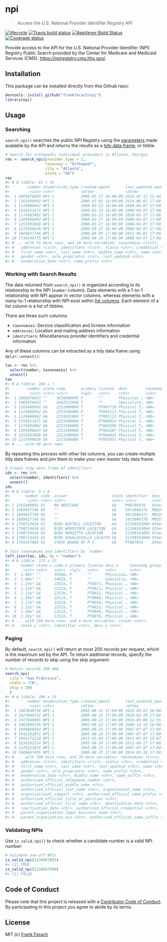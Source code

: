 
<!-- README.md is generated from README.Rmd. Please edit that file -->
npi
===

> Access the U.S. National Provider Identifier Registry API

[![lifecycle](https://img.shields.io/badge/lifecycle-experimental-orange.svg)](https://www.tidyverse.org/lifecycle/#experimental) [![Travis build status](https://travis-ci.org/frankfarach/npi.svg?branch=master)](https://travis-ci.org/frankfarach/npi) [![AppVeyor Build Status](https://ci.appveyor.com/api/projects/status/github/frankfarach/npi?branch=master&svg=true)](https://ci.appveyor.com/project/frankfarach/npi) [![Coverage status](https://codecov.io/gh/frankfarach/npi/branch/master/graph/badge.svg)](https://codecov.io/github/frankfarach/npi?branch=master)

Provide access to the API for the U.S. National Provider Identifier (NPI) Registry Public Search provided by the Center for Medicare and Medicaid Services (CMS): <https://npiregistry.cms.hhs.gov/>.

Installation
------------

This package can be installed directly from this Github repo:

``` r
devtools::install_github("frankfarach/npi")
library(npi)
```

Usage
-----

### Searching

`search_npi()` searches the public NPI Registry using the [parameters](https://npiregistry.cms.hhs.gov/registry/help-api) made available by the API and returns the results as a [tidy data frame](http://tibble.tidyverse.org/), or tibble.

``` r
# Search for orthopedic individual providers in Atlanta, Georgia
res <- search_npi(provider_type = 1,
                  taxonomy = "Orthoped*",
                  city = "Atlanta",
                  state = "GA")
res
#> # A tibble: 61 x 18
#>        number enumeration_type created_epoch       last_updated_epoch 
#>         <int> <chr>            <dttm>              <dttm>             
#>  1 1801876693 NPI-1            2006-01-17 16:00:00 2015-05-12 15:44:26
#>  2 1265409692 NPI-1            2006-03-02 16:00:00 2014-06-02 17:00:00
#>  3 1124088042 NPI-1            2006-03-23 16:00:00 2008-04-07 17:00:00
#>  4 1558321471 NPI-1            2006-03-23 16:00:00 2008-04-07 17:00:00
#>  5 1174583082 NPI-1            2006-03-23 16:00:00 2010-03-17 17:00:00
#>  6 1205896693 NPI-1            2006-03-27 16:00:00 2008-04-07 17:00:00
#>  7 1255392668 NPI-1            2006-03-27 16:00:00 2008-04-07 17:00:00
#>  8 1215998638 NPI-1            2006-03-27 16:00:00 2008-04-07 17:00:00
#>  9 1689637746 NPI-1            2006-04-09 17:00:00 2011-06-01 17:00:00
#> 10 1730144775 NPI-1            2006-04-19 17:00:00 2008-04-07 17:00:00
#> # ... with 51 more rows, and 14 more variables: taxonomies <list>,
#> #   addresses <list>, identifiers <list>, status <chr>, credential <list>,
#> #   first_name <chr>, last_name <chr>, middle_name <chr>, name <chr>,
#> #   gender <chr>, sole_proprietor <chr>, last_updated <chr>,
#> #   enumeration_date <chr>, name_prefix <chr>
```

### Working with Search Results

The data returned from `search_npi()` is organized according to its relationship to the NPI (`number` column). Data elements with a 1-to-1 relationship with NPI appear in vector columns, whereas elements with a many-to-1 relationship with NPI exist within [list columns](http://r4ds.had.co.nz/many-models.html#list-columns-1). Each element of a list column is a list of tibbles.

There are three such columns:

-   `taxonomies`: Service classification and licnese information
-   `addresses`: Location and mailing address information
-   `identifiers`: Miscellaneous provider identifiers and credential information

Any of these columns can be extracted as a tidy data frame using `dplyr::unnest()`:

``` r
tax <- res %>%
  select(number, taxonomies) %>% 
  unnest()
tax
#> # A tibble: 106 x 7
#>        number state code       primary license  desc        taxonomy_group
#>         <int> <chr> <chr>      <lgl>   <chr>    <chr>       <chr>         
#>  1 1801876693 ""    363A00000X F       ""       Physician … <NA>          
#>  2 1801876693 ""    246ZX2200X T       ""       Specialist… <NA>          
#>  3 1265409692 GA    2251X0800X T       PT007710 Physical T… <NA>          
#>  4 1124088042 GA    2251X0800X F       PT001113 Physical T… <NA>          
#>  5 1124088042 GA    2251H1200X T       PT001113 Physical T… <NA>          
#>  6 1558321471 GA    2251X0800X T       PT008033 Physical T… <NA>          
#>  7 1174583082 GA    2251X0800X T       PT002690 Physical T… <NA>          
#>  8 1205896693 GA    2251X0800X T       PT002287 Physical T… <NA>          
#>  9 1255392668 GA    2251X0800X T       PT004041 Physical T… <NA>          
#> 10 1215998638 GA    2251X0800X T       PT007851 Physical T… <NA>          
#> # ... with 96 more rows
```

By repeating this process with other list columns, you can create multiple tidy data frames and join them to make your own master tidy data frame.

``` r
# Create tidy data frame of identifiers
ids <- res %>%
  select(number, identifiers) %>% 
  unnest()
ids
#> # A tibble: 9 x 6
#>       number code  issuer                    state identifier  desc    
#>        <int> <chr> <chr>                     <chr> <chr>       <chr>   
#> 1 1265409692 01    RR MEDICARE               GA    P00785970   Other   
#> 2 1689637746 05    ""                        GA    591304637A  MEDICAID
#> 3 1689637746 05    ""                        GA    591304637C  MEDICAID
#> 4 1689637746 05    ""                        GA    591304637B  MEDICAID
#> 5 1790714434 01    BCBS AUSTELL LOCATION     GA    52198163006 Other   
#> 6 1790714434 01    BCBS WOODSTOCK LOCATION   GA    52198163004 Other   
#> 7 1790714434 01    BCBS MARIETTA LOCATION    GA    52198163002 Other   
#> 8 1790714434 01    BCBS DOUGLASVILLE LOCATIO GA    52198163008 Other   
#> 9 1720167083 01    STATE BOARD OF P.T.       GA    PT007055    Other

# Join taxonomies and identifiers by `number`
left_join(tax, ids, by = "number")
#> # A tibble: 113 x 12
#>     number state.x code.x primary license desc.x     taxonomy_group code.y
#>      <int> <chr>   <chr>  <lgl>   <chr>   <chr>      <chr>          <chr> 
#>  1  1.80e⁹ ""      363A0… F       ""      Physician… <NA>           <NA>  
#>  2  1.80e⁹ ""      246ZX… T       ""      Specialis… <NA>           <NA>  
#>  3  1.27e⁹ GA      2251X… T       PT0077… Physical … <NA>           01    
#>  4  1.12e⁹ GA      2251X… F       PT0011… Physical … <NA>           <NA>  
#>  5  1.12e⁹ GA      2251H… T       PT0011… Physical … <NA>           <NA>  
#>  6  1.56e⁹ GA      2251X… T       PT0080… Physical … <NA>           <NA>  
#>  7  1.17e⁹ GA      2251X… T       PT0026… Physical … <NA>           <NA>  
#>  8  1.21e⁹ GA      2251X… T       PT0022… Physical … <NA>           <NA>  
#>  9  1.26e⁹ GA      2251X… T       PT0040… Physical … <NA>           <NA>  
#> 10  1.22e⁹ GA      2251X… T       PT0078… Physical … <NA>           <NA>  
#> # ... with 103 more rows, and 4 more variables: issuer <chr>,
#> #   state.y <chr>, identifier <chr>, desc.y <chr>
```

### Paging

By default, `search_npi()` will return at most 200 records per request, which is the maximum set by the API. To return additional records, specify the number of records to skip using the skip argument.

``` r
# Return records 200-400
search_npi(
  city = "San Francisco",
  state = "CA",
  skip = 200
  )
#> # A tibble: 200 x 33
#>        number enumeration_type created_epoch       last_updated_epoch 
#>         <int> <chr>            <dttm>              <dttm>             
#>  1 1487646758 NPI-1            2005-08-21 17:00:00 2013-03-03 16:00:00
#>  2 1427040732 NPI-1            2005-08-21 17:00:00 2018-03-19 17:00:00
#>  3 1417940685 NPI-1            2005-08-22 17:00:00 2016-06-06 12:55:07
#>  4 1003808338 NPI-1            2005-08-22 17:00:00 2008-12-10 16:00:00
#>  5 1609868934 NPI-1            2005-08-22 17:00:00 2007-07-07 17:00:00
#>  6 1942293071 NPI-2            2005-08-23 17:00:00 2007-07-07 17:00:00
#>  7 1891172219 NPI-1            2015-05-04 17:00:00 2015-05-05 15:07:36
#>  8 1639162514 NPI-1            2005-08-24 17:00:00 2012-09-17 17:00:00
#>  9 1245223031 NPI-1            2005-08-25 17:00:00 2007-07-07 17:00:00
#> 10 1689667495 NPI-1            2005-08-25 17:00:00 2014-03-18 17:00:00
#> # ... with 190 more rows, and 29 more variables: taxonomies <list>,
#> #   addresses <list>, identifiers <list>, status <chr>, credential <list>,
#> #   first_name <chr>, last_name <chr>, last_updated <chr>, name <chr>,
#> #   gender <chr>, sole_proprietor <chr>, name_prefix <chr>,
#> #   enumeration_date <chr>, middle_name <chr>, name_suffix <chr>,
#> #   authorized_official_telephone_number <chr>,
#> #   authorized_official_middle_name <chr>,
#> #   authorized_official_last_name <chr>, organization_name <chr>,
#> #   organizational_subpart <chr>, authorized_official_name_prefix <chr>,
#> #   authorized_official_title_or_position <chr>,
#> #   authorized_official_first_name <chr>, deactivation_date <chr>,
#> #   reactivation_date <chr>, authorized_official_credential <chr>,
#> #   parent_organization_legal_business_name <chr>,
#> #   parent_organization_ein <chr>, authorized_official_name_suffix <chr>
```

### Validating NPIs

Use `is_valid_npi()` to check whether a candidate number is a valid NPI number:

``` r
# Validate one-off NPIs
is_valid_npi(1234567893)
#> [1] TRUE
is_valid_npi(1234567898)
#> [1] FALSE
```

Code of Conduct
---------------

Please note that this project is released with a [Contributor Code of Conduct](CODE_OF_CONDUCT.md). By participating in this project you agree to abide by its terms.

License
-------

MIT (c) [Frank Farach](https://github.com/frankfarach)
